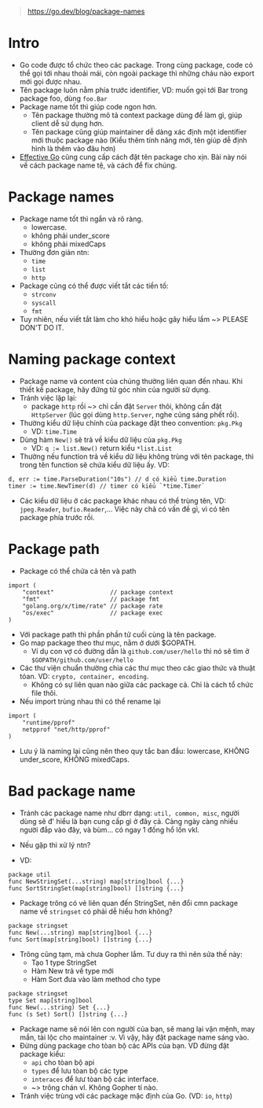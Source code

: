 > https://go.dev/blog/package-names

# Intro
- Go code được tổ chức theo các package. Trong cùng package, code có thể gọi tới nhau thoải mái, còn ngoài package thì những cháu nào export mới gọi được nhau.
- Tên package luôn nằm phía trước identifier, VD: muốn gọi tới Bar trong package foo, dùng `foo.Bar`
- Package name tốt thì giúp code ngon hơn.
    - Tên package thường mô tả context package dùng để làm gì, giúp client dễ sử dụng hơn.
    - Tên package cũng giúp maintainer dễ dàng xác định một identifier mới thuộc package nào (Kiểu thêm tính năng mới, tên giúp dễ định hình là thêm vào đâu hơn)
- [Effective Go](https://go.dev/doc/effective_go.html#names) cũng cung cấp cách đặt tên package cho xịn. Bài này nói về cách package name tệ, và cách để fix chúng.

# Package names
- Package name tốt thì ngắn và rõ ràng.
    - lowercase.
    - không phải under_score
    - không phải mixedCaps
- Thường đơn giản ntn:
    - `time`
    - `list`
    - `http`
- Package cũng có thể được viết tắt các tiền tố:
    - `strconv`
    - `syscall`
    - `fmt`
- Tuy nhiên, nếu viết tắt làm cho khó hiểu hoặc gây hiểu lầm ~> PLEASE DON'T DO IT.

# Naming package context
- Package name và content của chúng thường liên quan đến nhau. Khi thiết kế package, hãy đứng từ góc nhìn của người sử dụng.
- Tránh việc lặp lại:
    - package `http` rồi ~> chỉ cần đặt `Server` thôi, không cần đặt `HttpServer` (lúc gọi dùng `http.Server`, nghe cũng sáng phết rồi).
- Thường kiểu dữ liệu chính của package đặt theo convention: `pkg.Pkg`
    - VD: `time.Time`
- Dùng hàm `New()` sẽ trả về kiểu dữ liệu của `pkg.Pkg`
    - VD: `q := list.New()` return kiểu `*list.List`
- Thường nếu function trả về kiểu dữ liệu không trùng với tên package, thì trong tên function sẽ chứa kiểu dữ liệu ấy. VD:
```
d, err := time.ParseDuration("10s") // d có kiểu time.Duration
timer := time.NewTimer(d) // timer có kiểu `*time.Timer`
```

- Các kiểu dữ liệu ở các package khác nhau có thể trùng tên, VD: `jpeg.Reader`, `bufio.Reader`,... Việc này chả có vấn đề gì, vì có tên package phía trước rồi.

# Package path
- Package có thể chứa cả tên và path
```
import (
    "context"                // package context
    "fmt"                    // package fmt
    "golang.org/x/time/rate" // package rate
    "os/exec"                // package exec
)
```
- Với package path thì phần phần tử cuối cùng là tên package.
- Go map package theo thư mục, nằm ở dưới $GOPATH.
    - Ví dụ con vợ có đường dẫn là `github.com/user/hello` thì nó sẽ tìm ở `$GOPATH/github.com/user/hello`
- Các thư viện chuẩn thường chia các thư mục theo các giao thức và thuật tóan. VD: `crypto, container, encoding`.
    - Không có sự liên quan nào giữa các package cả. Chỉ là cách  tổ chức file thôi.
- Nếu import trùng nhau thì có thể rename lại
```
import (
    "runtime/pprof"
    netpprof "net/http/pprof"
)
```
- Lưu ý là naming lại cũng nên theo quy tắc ban đầu: lowercase, KHÔNG under_score, KHÔNG mixedCaps.

# Bad package name
- Tránh các package name như dbrr dạng: `util, common, misc`, người dùng sẽ đ' hiểu là bạn cung cấp gì ở đây cả. Càng ngày càng nhiều người đắp vào đây, và bùm... có ngay 1 đống hổ lốn vkl.

- Nếu gặp thì xử lý ntn?
- VD: 
```
package util
func NewStringSet(...string) map[string]bool {...}
func SortStringSet(map[string]bool) []string {...}
```

- Package trông có vẻ liên quan đến StringSet, nên đổi cmn package name về `stringset` có phải dễ hiểu hơn không?

```
package stringset
func New(...string) map[string]bool {...}
func Sort(map[string]bool) []string {...}
```
- Trông cũng tạm, mà chưa Gopher lắm. Tư duy ra thì nên sửa thế này:
    - Tạo 1 type StringSet
    - Hàm New trả về type mới
    - Hàm Sort đưa vào làm method cho type
```
package stringset
type Set map[string]bool
func New(...string) Set {...}
func (s Set) Sort() []string {...}
```
- Package name sẽ nói lên con người của bạn, sẽ mang lại vận mệnh, may mắn, tài lộc cho maintainer :v. Vì vậy, hãy đặt package name sáng vào.
- Đừng dùng package cho tòan bộ các APIs của bạn. VD đừng đặt package kiểu:
    - `api` cho tòan bộ api
    - `types` để lưu tòan bộ các type
    - `interaces` để lưư tòan bộ các interface.
    - ~> trông chán vl. Không Gopher tí nào.
- Tránh việc trùng với các package mặc định của Go. (VD: `io`, `http`)